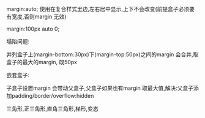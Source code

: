 margin:auto;  使用在复合样式里边,左右居中显示,上下不会改变(前提盒子必须要有宽度,否则margin 无效)

margin:100px auto 0;

塌陷问题:

并列盒子上(margin-bottom:30px)下(margin-top:50px)之间的margin  会合并,取盒子的最大的margin, 既50px

嵌套盒子:

子盒子设置margin 会带动父盒子,父盒子如果也有margin 取最大值,解决:父盒子添加padding/border/overflow:hidden

三角形,正三角形,直角三角形,梯形,变态
